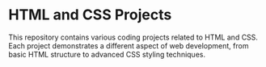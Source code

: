 # HTML and CSS Projects

This repository contains various coding projects related to HTML and CSS. Each project demonstrates a different aspect of web development, from basic HTML structure to advanced CSS styling techniques.
